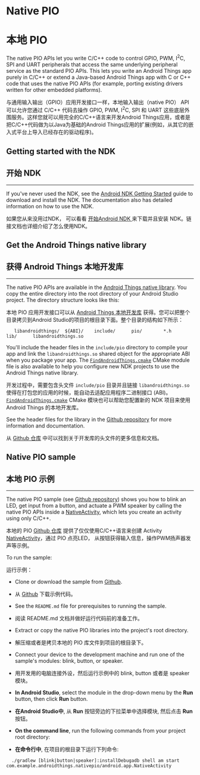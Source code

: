# Native PIO

# 本地 PIO


The native PIO APIs let you write C/C++ code to control GPIO, PWM, I<sup>2</sup>C, SPI and UART peripherals that access the same underlying peripheral service as the standard PIO APIs. This lets you write an Android Things app purely in C/C++ or extend a Java-based Android Things app with C or C++ code that uses the native PIO APIs (for example, porting existing drivers written for other embedded platforms).

与通用输入输出（GPIO）应用开发接口一样，本地输入输出（native PIO） API 可以允许您通过 C/C++ 代码去操作 GPIO, PWM, I<sup>2</sup>C, SPI 和 UART 这些底层外围服务。这样您就可以用完全的C/C++语言来开发Android Things应用，或者是把C/C++代码做为以Java为基础的Android Things应用的扩展(例如，从其它的嵌入式平台上导入已经存在的驱动程序)。

## Getting started with the NDK

## 开始 NDK

* * *

If you've never used the NDK, see the [Android NDK Getting Started](https://developer.android.google.cn/ndk/guides/index.html#download-ndk) guide to download and install the NDK. The documentation also has detailed information on how to use the NDK.

如果您从来没用过NDK， 可以看看 [开始Android NDK ](https://developer.android.google.cn/ndk/guides/index.html#download-ndk) 来下载并且安装 NDK。链接文档也详细介绍了怎么使用NDK。

## Get the Android Things native library

## 获得 Android Things 本地开发库

* * *

The native PIO APIs are available in the [Android Things native library](https://github.com/androidthings/native-libandroidthings/releases). You copy the entire directory into the root directory of your Android Studio project. The directory structure looks like this:

本地 PIO 应用开发接口可以从 [Android Things 本地开发库](https://github.com/androidthings/native-libandroidthings/releases) 获得。您可以把整个目录拷贝到Android Studio的项目的根目录下面。整个目录的结构如下所示：

`    libandroidthings/  ${ABI}/    include/      pio/        *.h    lib/      libandroidthings.so `

You'll include the header files in the `include/pio` directory to compile your app and link the `libandroidthings.so` shared object for the appropriate ABI when you package your app. The [`FindAndroidThings.cmake`](https://github.com/androidthings/native-libandroidthings/tree/master/FindAndroidThings.cmake) CMake module file is also available to help you configure new NDK projects to use the Android Things native library.

开发过程中，需要包含头文件 `include/pio` 目录并且链接 `libandroidthings.so` 使得在打包您的应用的时候，能自动去适配应用程序二进制接口 (ABI)。[`FindAndroidThings.cmake`](https://github.com/androidthings/native-libandroidthings/tree/master/FindAndroidThings.cmake) CMake 模块也可以帮助您配置新的 NDK 项目来使用 Android Things 的本地开发库。

See the header files for the library in the [Github repository](https://github.com/androidthings/native-libandroidthings/tree/master/x86/include/pio) for more information and documentation.

从 [Github 仓库](https://github.com/androidthings/native-libandroidthings/tree/master/x86/include/pio) 中可以找到关于开发库的头文件的更多信息和文档。

## Native PIO sample

## 本地 PIO 示例

* * *

The native PIO sample (see [Github repository](https://github.com/androidthings/sample-nativepio)) shows you how to blink an LED, get input from a button, and actuate a PWM speaker by calling the native PIO APIs inside a [NativeActivity](https://developer.android.google.cn/reference/android/app/NativeActivity.html), which lets you create an activity using only C/C++.

本地的 PIO [Github 仓库](https://github.com/androidthings/sample-nativepio) 提供了仅仅使用C/C++语言来创建 Activity [NativeActivity](https://developer.android.google.cn/reference/android/app/NativeActivity.html)，通过 PIO 点亮LED， 从按钮获得输入信息，操作PWM扬声器发声等示例。

To run the sample:

运行示例：

* Clone or download the sample from [Github](https://github.com/androidthings/sample-nativepio).

* 从 [Github](https://github.com/androidthings/sample-nativepio) 下载示例代码。

* See the `README.md` file for prerequisites to running the sample.

* 阅读 README.md 文档并做好运行代码前的准备工作。

* Extract or copy the native PIO libraries into the project's root directory.

* 解压缩或者是拷贝本地的 PIO 库文件到项目的根目录下。

* Connect your device to the development machine and run one of the sample's modules: blink, button, or speaker.

* 用开发用的电脑连接外设，然后运行示例中的 blink, button 或者是 speaker 模块。


* **In Android Studio**, select the module in the drop-down menu by the **Run** button, then click **Run** button.

* **在Android Studio中**, 从 **Run** 按钮旁边的下拉菜单中选择模块, 然后点击 **Run** 按钮。

* **On the command line**, run the following commands from your project root directory:

* **在命令行中**, 在项目的根目录下运行下列命令:
```
  ./gradlew [blink|button|speaker]:installDebugadb shell am start com.example.androidthings.nativepio/android.app.NativeActivity
```

